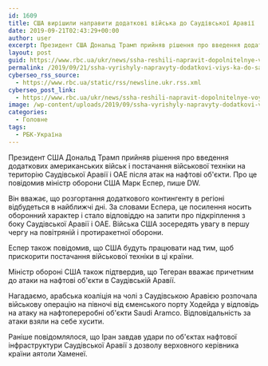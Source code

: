```yaml
---
id: 1609
title: США вирішили направити додаткові війська до Саудівської Аравії
date: 2019-09-21T02:43:29+00:00
author: user
excerpt: Президент США Дональд Трамп прийняв рішення про введення додаткових американських військ і постачання військової техніки на територію Саудівської Аравії і ОАЕ...
layout: post
guid: https://www.rbc.ua/ukr/news/ssha-reshili-napravit-dopolnitelnye-voyska-1569029770.html
permalink: /2019/09/21/ssha-vyrishyly-napravyty-dodatkovi-viys-ka-do-saudivs-koi-aravii/
cyberseo_rss_source:
  - https://www.rbc.ua/static/rss/newsline.ukr.rss.xml
cyberseo_post_link:
  - https://www.rbc.ua/ukr/news/ssha-reshili-napravit-dopolnitelnye-voyska-1569029770.html
image: /wp-content/uploads/2019/09/ssha-vyrishyly-napravyty-dodatkovi-viys-ka-do-saudivs-koi-aravii.jpg
categories:
  - Головне
tags:
  - РБК-Україна
---
```

Президент США Дональд Трамп прийняв рішення про введення додаткових американських військ і постачання військової техніки на територію Саудівської Аравії і ОАЕ після атак на нафтові об'єкти. Про це повідомив міністр оборони США Марк Еспер, пише DW.

Він вважає, що розгортання додаткового контингенту в регіоні відбудеться в найближчі дні. За словами Еспера, це посилення носить оборонний характер і стало відповіддю на запити про підкріплення з боку Саудівської Аравії і ОАЕ. Війська США зосередять увагу в першу чергу на повітряній і протиракетної оборони.

Еспер також повідомив, що США будуть працювати над тим, щоб прискорити постачання військової техніки в ці країни.

Міністр обороні США також підтвердив, що Тегеран вважає причетним до атаки на нафтові об'єкти в Саудівській Аравії.

Нагадаємо, арабська коаліція на чолі з Саудівською Аравією розпочала військову операцію на півночі від єменського порту Ходейда у відповідь на атаку на нафтопереробні об'єкти Saudi Aramco. Відповідальність за атаки взяли на себе хусити.

Раніше повідомлялося, що Іран завдав удари по об'єктах нафтової інфраструктури Саудівської Аравії з дозволу верховного керівника країни аятоли Хаменеї.